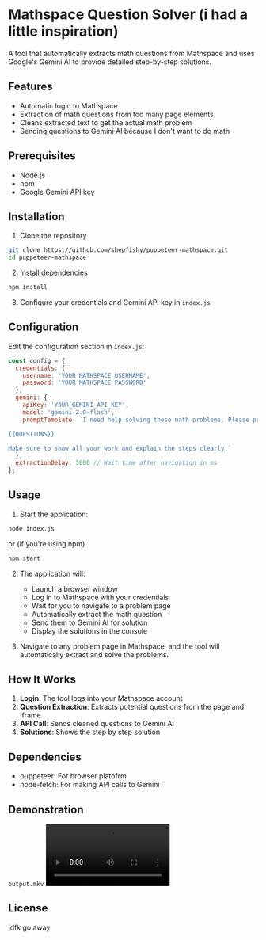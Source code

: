 
# Mathspace Question Solver (i had a little inspiration)

A tool that automatically extracts math questions from Mathspace and uses Google's Gemini AI to provide detailed step-by-step solutions.

## Features

- Automatic login to Mathspace
- Extraction of math questions from too many page elements
- Cleans extracted text to get the actual math problem
- Sending questions to Gemini AI because I don't want to do math

## Prerequisites

- Node.js
- npm
- Google Gemini API key

## Installation

1. Clone the repository
```bash
git clone https://github.com/shepfishy/puppeteer-mathspace.git
cd puppeteer-mathspace
```

2. Install dependencies
```bash
npm install
```

3. Configure your credentials and Gemini API key in `index.js`

## Configuration

Edit the configuration section in `index.js`:

```javascript
const config = {
  credentials: {
    username: 'YOUR_MATHSPACE_USERNAME',
    password: 'YOUR_MATHSPACE_PASSWORD'
  },
  gemini: {
    apiKey: 'YOUR_GEMINI_API_KEY',
    model: 'gemini-2.0-flash',
    promptTemplate: `I need help solving these math problems. Please provide detailed step-by-step solutions. Do not use any text formatting, for instance you can use superscript characters to avoid generating <sup></sup>. Additionally, please answer all questions and subquestions i.e. 1a, and 1b.:

{{QUESTIONS}}

Make sure to show all your work and explain the steps clearly.`
  },
  extractionDelay: 5000 // Wait time after navigation in ms
};
```

## Usage

1. Start the application:
```bash
node index.js
```
or (if you're using npm)
```bash
npm start
```


2. The application will:
   - Launch a browser window
   - Log in to Mathspace with your credentials
   - Wait for you to navigate to a problem page
   - Automatically extract the math question
   - Send them to Gemini AI for solution
   - Display the solutions in the console

3. Navigate to any problem page in Mathspace, and the tool will automatically extract and solve the problems.

## How It Works

1. **Login**: The tool logs into your Mathspace account
2. **Question Extraction**: Extracts potential questions from the page and iframe
3. **API Call**: Sends cleaned questions to Gemini AI
4. **Solutions**: Shows the step by step solution

## Dependencies

- puppeteer: For browser platofrm
- node-fetch: For making API calls to Gemini

## Demonstration
``` output.mkv ```
<video src='output.mkv' width=250/>

## License
idfk go away
